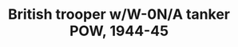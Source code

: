 ---
layout: product
title: "British trooper w/W-0N/A tanker POW, 1944-45"
price: "TBA" 
desc: "Maketa"
img_path: "/assets/img/RDM35024.jpg"
brand: "N/A"
available: false
special_offer: false
new: false
soon: false
cat: "010000"
subcat: "013100"
subsubcat: "0N/A"
sifra: "RDM35024"
popular: false
---